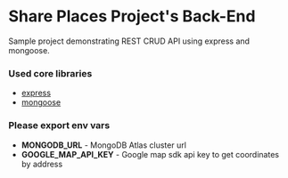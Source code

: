 # Share Places Project's Back-End

Sample project demonstrating REST CRUD API using express and mongoose.

### Used core libraries
- [express](https://expressjs.com/)
- [mongoose](https://mongoosejs.com/)

### Please export env vars
- **MONGODB_URL** - MongoDB Atlas cluster url
- **GOOGLE_MAP_API_KEY** - Google map sdk api key to get coordinates by address
